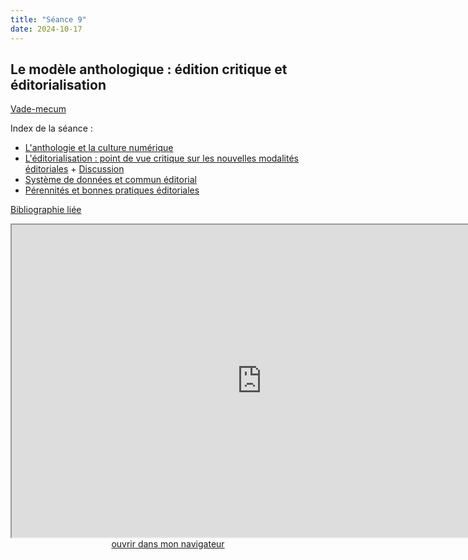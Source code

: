 ```yaml
--- 
title: "Séance 9"
date: 2024-10-17
---
```


## Le modèle anthologique : édition critique et éditorialisation 

[Vade-mecum](https://mmellet.github.io/ELD718/doc/9.pdf)

Index de la séance : 

- [L'anthologie et la culture numérique](https://mmellet.github.io/ELD718/slides/Seance-9.html#/1)
- [L'éditorialisation : point de vue critique sur les nouvelles modalités éditoriales](https://mmellet.github.io/ELD718/slides/Seance-9.html#/2) +  [Discussion](https://mmellet.github.io/ELD718/static/slides/Seance-9.html#/2/8)
- [Système de données et commun éditorial](https://mmellet.github.io/ELD718/slides/Seance-9.html#/3)
- [Pérennités et bonnes pratiques éditoriales](https://mmellet.github.io/ELD718/slides/Seance-9.html#/4)


[Bibliographie liée](https://www.zotero.org/groups/5435201/eld-/collections/HKIDFKVZ)

<iframe src="https://mmellet.github.io/ELD718/slides/Seance-9.html" title="description"  height="500" width="800" allowfullscreen="allowfullscreen"></iframe>

<div style="text-align:center">
<a href="https://mmellet.github.io/ELD718/slides/Seance-9.html" target="_blank">ouvrir dans mon navigateur</a>
</div>

